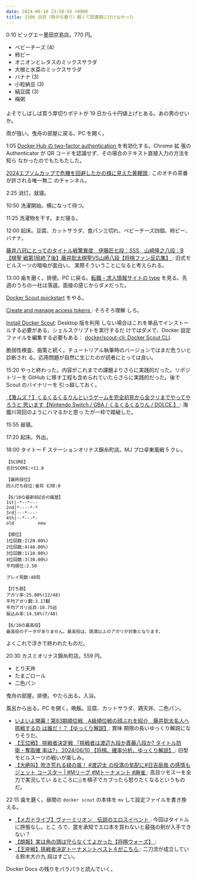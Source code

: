 ```yaml
---
date: 2024-06-10 23:59:59 +0900
title: 1506 日目（雨のち曇り）眠くて図書館に行けなかった
---
```


0:10 ビッグエー墨田京島店。770 円。

* ベビーチーズ (4)
* 柿ピー
* オニオンとレタスのミックスサラダ
* 大根と水菜のミックスサラダ
* バナナ (3)
* 小粒納豆 (3)
* 絹豆腐 (3)
* 梅粥

よそでしばしば買う厚切りポテトが 19 日から十円値上げとある。<ruby>あの男
<rt>・・・</rt></ruby>のせいか。

雨が強い。曳舟の部屋に戻る。PC を開く。

1:05 [Docker Hub の two-factor authentication
](https://docs.docker.com/security/for-developers/2fa/) を有効化する。Chrome 拡
張のAuthenticator が QR コードを認識せず、その場合のテキスト直接入力の方法を知ら
なかったのでもたもたした。

[2024エプソムカップで危機を回避したかの様に見えた黄饅頭
](https://www.youtube.com/watch?v=E_RwWFoWUu4): このオチの茶番が許される唯一無二
のチャンネル。

2:25 消灯。就寝。

10:50 洗濯開始。横になって待つ。

11:25 洗濯物を干す。まだ寝る。

12:00 起床。豆腐、カットサラダ、食パン三切れ、ベビーチーズ四個、柿ピー、バナナ。

[藤井八冠にとってのタイトル戦驚異度　伊藤匠七段：SSS　山崎隆之八段：B【棋聖
戦第1局終了後】藤井聡太棋聖VS山崎八段【将棋ファン反応集】
](https://www.youtube.com/watch?v=kyM1EbwMpdg): 旧式モビルスーツの暗喩が面白い。
実際そういうことになると考えられる。

13:00 歯を磨く。排便。PC に戻る。[転職・求人情報サイトの type](https://type.jp/)
を見る。先週のうちの一社は落選。面接の感じからダメだった。

[Docker Scout quickstart](https://docs.docker.com/scout/quickstart/) をやる。

[Create and manage access tokens
](https://docs.docker.com/security/for-developers/access-tokens/): そろそろ理解
しろ。

[Install Docker Scout](https://docs.docker.com/scout/install/): Desktop 版を利用
しない場合はこれを単品でインストールする必要がある。シェルスクリプトを実行するだ
けではダメで、Docker 設定ファイルを編集する必要もある：
[docker/scout-cli: Docker Scout CLI](https://github.com/docker/scout-cli).

脆弱性検査、施策と続く。チュートリアル執筆時のバージョンではまだ危ういと診断され
る。応用問題が自然に生じたのが読者にとっては良い。

15:20 やっと終わった。内容がこれまでの課題よりさらに実践的だった。リポジトリーを
GitHub に移す工程も含められていたらさらに実践的だった。後で Scout のバイナリーを
引っ越しておく。

[【激ムズ？】くるくるくるりんというゲームを完全初見から全クリまでやってやろうと
思います【Nintendo Switch / GBA / くるくるくるりん / DOLCE.】
](https://www.youtube.com/watch?v=6ofafwZUddE): 海腹川背回のようにハマるかと思っ
たが一枠で踏破した。

15:55 昼寝。

17:20 起床。外出。

18:00 タイトー F ステーションオリナス錦糸町店。MJ プロ卓東風戦 5 クレ。

```text
【SCORE】
合計SCORE:+11.8

【最終段位】
四人打ち段位:雀将 幻球:8

【6/10の最新8試合の履歴】
1st|-*--*---
2nd|*----*-*
3rd|---*----
4th|--*---*-
old         new

【順位】
1位回数:2(20.00%)
2位回数:4(40.00%)
3位回数:1(10.00%)
4位回数:3(30.00%)
平均順位:2.50

プレイ局数:48局

【打ち筋】
アガリ率:25.00%(12/48)
平均アガリ翻:3.17翻
平均アガリ巡目:10.75巡
振込み率:14.58%(7/48)

【6/10の最高役】
最高役のデータがありません。最高役は、跳満以上のアガリが対象となります。
```

よくこれで浮きで終われたものだ。

20:30 カスミオリナス錦糸町店。559 円。

* とり天丼
* たまごロール
* 二色パン

曳舟の部屋。排便。やたら出る。入浴。

風呂から出る。PC を開く。晩飯。豆腐、カットサラダ、鶏天丼、二色パン。

* [いよいよ開幕！第83期順位戦　A級順位戦の顔ぶれを紹介　藤井聡太名人へ挑戦するの
  は誰だ！？【ゆっくり解説】](https://www.youtube.com/watch?v=AUPK0H5SVzU): 賞味
  期限の長いゆっくり解説になりそうだ。
* [【王位戦】 挑戦者決定戦 「挑戦者は渡辺九段か斎藤八段か? タイトル防衛・奪取確
  率は?」 2024/06/10 【将棋、確率分析、ゆっくり解説】
  ](https://www.youtube.com/watch?v=jLfD1iQKSMQ): 旧型モビルスーツの戦いが楽しみ。
* [【大絶叫】吹き荒れる緑の嵐！ #渡辺太 の役満の気配に#日吉辰哉 の感情もジェット
  コースター | #Mリーグ #Mトーナメント #麻雀
  ](https://www.youtube.com/watch?v=0-KL-_QoEjg): 高目ツモスーを全力で実況してい
  るところに🀖を槓子でカブったら怒りたくなるというものだ。

22:15 歯を磨く。昼間の `docker scout` の本体を `mv` して設定ファイルを書き換える。

* [【メガドライブ】ヴァーミリオン　伝説のエロスイベント
  ](https://www.youtube.com/watch?v=W6tjRfdIK98): 今回はタイトルに誇張なし。とこ
  ろで、罠を承知でエロ本を買わないと最強の剣が入手できない？
* [【朗報】実は角の頭は守らなくてよかった【将棋ウォーズ】
  ](https://www.youtube.com/watch?v=pSjKhjQ55n4): 
* [【王座戦】挑戦者決定トーナメントベスト４がこちら
  ](https://www.youtube.com/watch?v=0g8hQ7FHZms): 二刀流が成立している鈴木大介九
  段はすごい。

Docker Docs の残りをパラパラと読んでいく。
